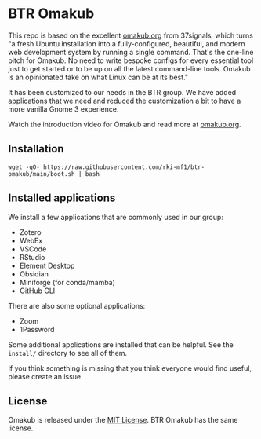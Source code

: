 # BTR Omakub

This repo is based on the excellent [omakub.org](https://omakub.org) from 37signals, which turns "a fresh Ubuntu installation into a fully-configured, beautiful, and modern web development system by running a single command. That's the one-line pitch for Omakub. No need to write bespoke configs for every essential tool just to get started or to be up on all the latest command-line tools. Omakub is an opinionated take on what Linux can be at its best."

It has been customized to our needs in the BTR group. We have added applications that we need and reduced the customization a bit to have a more vanilla Gnome 3 experience.

Watch the introduction video for Omakub and read more at [omakub.org](https://omakub.org).

## Installation

```
wget -qO- https://raw.githubusercontent.com/rki-mf1/btr-omakub/main/boot.sh | bash
```

## Installed applications

We install a few applications that are commonly used in our group:

- Zotero
- WebEx
- VSCode
- RStudio
- Element Desktop
- Obsidian
- Miniforge (for conda/mamba)
- GitHub CLI

There are also some optional applications:

- Zoom
- 1Password

Some additional applications are installed that can be helpful. See the `install/` directory to see all of them.

If you think something is missing that you think everyone would find useful, please create an issue.

## License

Omakub is released under the [MIT License](https://opensource.org/licenses/MIT). BTR Omakub has the same license.

